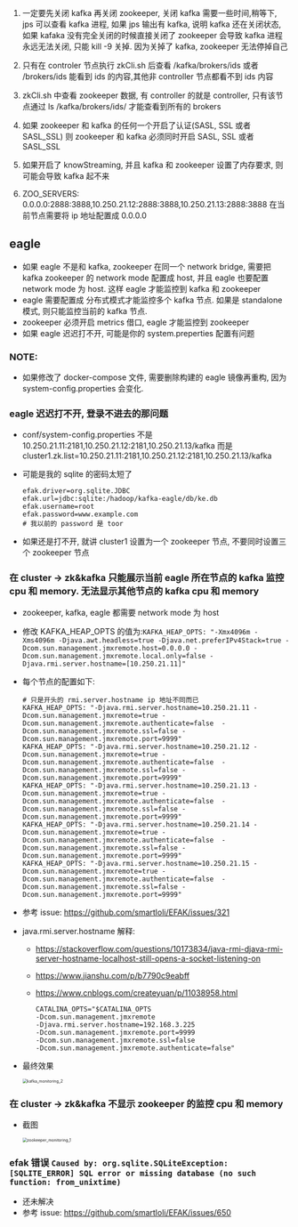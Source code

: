 1. 一定要先关闭 kafka 再关闭 zookeeper, 关闭 kafka 需要一些时间,稍等下, jps 可以查看 kafka 进程, 如果 jps 输出有 kafka, 说明 kafka 还在关闭状态, 如果 kafaka 没有完全关闭的时候直接关闭了 zookeeper 会导致 kafka 进程永远无法关闭, 只能 kill -9 关掉. 因为关掉了 kafka, zookeeper 无法停掉自己

2. 只有在 controler 节点执行 zkCli.sh 后查看 /kafka/brokers/ids 或者 /brokers/ids 能看到 ids 的内容,其他非 controller 节点都看不到 ids 内容

3. zkCli.sh 中查看 zookeeper 数据, 有 controller 的就是 controller, 只有该节点通过 ls /kafka/brokers/ids/ 才能查看到所有的 brokers
4. 如果 zookeeper 和 kafka 的任何一个开启了认证(SASL, SSL 或者 SASL_SSL) 则 zookeeper 和 kafka 必须同时开启 SASL, SSL 或者 SASL_SSL
5. 如果开启了 knowStreaming, 并且 kafka 和 zookeeper 设置了内存要求, 则可能会导致 kafka 起不来
6. ZOO_SERVERS: 0.0.0.0:2888:3888,10.250.21.12:2888:3888,10.250.21.13:2888:3888
    在当前节点需要将 ip 地址配置成 0.0.0.0





## eagle

- 如果 eagle 不是和 kafka, zookeeper 在同一个 network bridge, 需要把 kafka zookeeper 的 network mode 配置成 host, 并且 eagle 也要配置 network mode 为 host. 这样 eagle 才能监控到 kafka 和 zookeeper
- eagle 需要配置成 分布式模式才能监控多个 kafka 节点. 如果是 standalone 模式, 则只能监控当前的 kafka 节点.
- zookeeper 必须开启 metrics 借口, eagle 才能监控到 zookeeper
- 如果 eagle 迟迟打不开, 可能是你的 system.preperties 配置有问题


### NOTE:

- 如果修改了 docker-compose 文件, 需要删除构建的 eagle 镜像再重构, 因为 system-config.properties 会变化.

### eagle 迟迟打不开, 登录不进去的那问题

- conf/system-config.properties 不是 10.250.21.11:2181,10.250.21.12:2181,10.250.21.13/kafka
    而是 cluster1.zk.list=10.250.21.11:2181,10.250.21.12:2181,10.250.21.13/kafka

- 可能是我的 sqlite 的密码太短了
    ```properties
    efak.driver=org.sqlite.JDBC
    efak.url=jdbc:sqlite:/hadoop/kafka-eagle/db/ke.db
    efak.username=root
    efak.password=www.example.com
    # 我以前的 password 是 toor
    ```

- 如果还是打不开, 就讲 cluster1 设置为一个 zookeeper 节点, 不要同时设置三个 zookeeper 节点



### 在 cluster -> zk&kafka 只能展示当前 eagle 所在节点的 kafka 监控 cpu 和 memory. 无法显示其他节点的 kafka cpu 和 memory

- zookeeper, kafka, eagle 都需要 network mode 为 host

- 修改 KAFKA_HEAP_OPTS 的值为:`KAFKA_HEAP_OPTS: "-Xmx4096m -Xms4096m -Djava.awt.headless=true -Djava.net.preferIPv4Stack=true -Dcom.sun.management.jmxremote.host=0.0.0.0 -Dcom.sun.management.jmxremote.local.only=false -Djava.rmi.server.hostname=[10.250.21.11]"` 

- 每个节点的配置如下:

    ```properties
    # 只是开头的 rmi.server.hostname ip 地址不同而已
    KAFKA_HEAP_OPTS: "-Djava.rmi.server.hostname=10.250.21.11 -Dcom.sun.management.jmxremote=true -Dcom.sun.management.jmxremote.authenticate=false  -Dcom.sun.management.jmxremote.ssl=false -Dcom.sun.management.jmxremote.port=9999"
    KAFKA_HEAP_OPTS: "-Djava.rmi.server.hostname=10.250.21.12 -Dcom.sun.management.jmxremote=true -Dcom.sun.management.jmxremote.authenticate=false  -Dcom.sun.management.jmxremote.ssl=false -Dcom.sun.management.jmxremote.port=9999"
    KAFKA_HEAP_OPTS: "-Djava.rmi.server.hostname=10.250.21.13 -Dcom.sun.management.jmxremote=true -Dcom.sun.management.jmxremote.authenticate=false  -Dcom.sun.management.jmxremote.ssl=false -Dcom.sun.management.jmxremote.port=9999"
    KAFKA_HEAP_OPTS: "-Djava.rmi.server.hostname=10.250.21.14 -Dcom.sun.management.jmxremote=true -Dcom.sun.management.jmxremote.authenticate=false  -Dcom.sun.management.jmxremote.ssl=false -Dcom.sun.management.jmxremote.port=9999"
    KAFKA_HEAP_OPTS: "-Djava.rmi.server.hostname=10.250.21.15 -Dcom.sun.management.jmxremote=true -Dcom.sun.management.jmxremote.authenticate=false  -Dcom.sun.management.jmxremote.ssl=false -Dcom.sun.management.jmxremote.port=9999"
    ```

    

- 参考 issue: https://github.com/smartloli/EFAK/issues/321

- java.rmi.server.hostname 解释:

    - https://stackoverflow.com/questions/10173834/java-rmi-djava-rmi-server-hostname-localhost-still-opens-a-socket-listening-on

    - https://www.jianshu.com/p/b7790c9eabff

    - https://www.cnblogs.com/createyuan/p/11038958.html
        ```properties
        CATALINA_OPTS="$CATALINA_OPTS
        -Dcom.sun.management.jmxremote
        -Djava.rmi.server.hostname=192.168.3.225
        -Dcom.sun.management.jmxremote.port=9999
        -Dcom.sun.management.jmxremote.ssl=false
        -Dcom.sun.management.jmxremote.authenticate=false"
        ```

- 最终效果

    <img src="doc/pics/kafka_monitoring_2.png" alt="kafka_monitoring_2" style="zoom:50%;" />

### 在 cluster -> zk&kafka 不显示 zookeeper 的监控 cpu 和 memory

- 截图

    <img src="doc/pics/zookeeper_monitoring_1.png" alt="zookeeper_monitoring_1" style="zoom:50%;" />



### efak 错误 `Caused by: org.sqlite.SQLiteException: [SQLITE_ERROR] SQL error or missing database (no such function: from_unixtime)`

- 还未解决
- 参考 issue: https://github.com/smartloli/EFAK/issues/650

